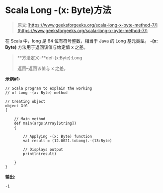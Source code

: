 # Scala Long -(x: Byte)方法

> 原文:[https://www.geeksforgeeks.org/scala-long-x-byte-method-7/](https://www.geeksforgeeks.org/scala-long-x-byte-method-7/)

在 Scala 中，long 是 64 位有符号整数，相当于 Java 的 Long 基元类型。 **-(x: Byte)** 方法用于返回该值与给定值 x 之差。

> **方法定义–**def-(x:Byte):Long
> 
> 返回–返回该值与 x 之差。

**示例#1:**

```
// Scala program to explain the working 
// of Long -(x: Byte) method

// Creating object
object GfG
{ 

    // Main method
    def main(args:Array[String])
    {

        // Applying -(x: Byte) function
        val result = (12.0021.toLong).-(13:Byte)

        // Displays output
        println(result)

    }
} 
```

**输出:**

```
-1

```